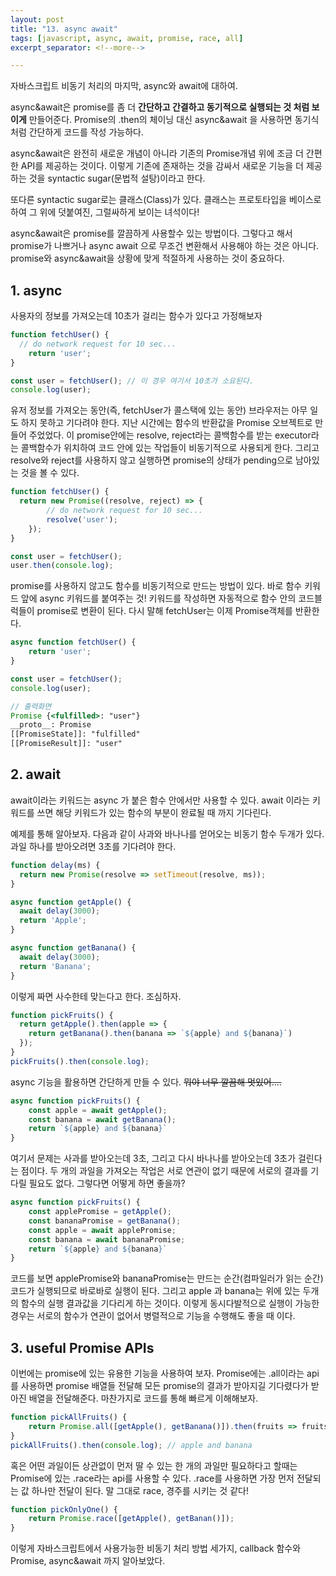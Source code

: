 ```yaml
---
layout: post
title: "13. async await"
tags: [javascript, async, await, promise, race, all]
excerpt_separator: <!--more-->

---
```




자바스크립트 비동기 처리의 마지막, async와 await에 대하여.

<!--more-->

async&await은 promise를 좀 더 **간단하고 간결하고 동기적으로 실행되는 것 처럼 보이게** 만들어준다. Promise의 .then의 체이닝 대신 async&await 을 사용하면 동기식 처럼 간단하게 코드를 작성 가능하다.

async&await은 완전히 새로운 개념이 아니라 기존의 Promise개념 위에 조금 더 간편한 API를 제공하는 것이다. 이렇게 기존에 존재하는 것을 감싸서 새로운 기능을 더 제공하는 것을 syntactic sugar(문법적 설탕)이라고 한다.

또다른 syntactic sugar로는 클래스(Class)가 있다. 클래스는 프로토타입을 베이스로 하여 그 위에 덧붙여진, 그럴싸하게 보이는 녀석이다!

async&await은 promise를 깔끔하게 사용할수 있는 방법이다. 그렇다고 해서 promise가 나쁘거나 async await 으로 무조건 변환해서 사용해야 하는 것은 아니다. promise와 async&await을 상황에 맞게 적절하게 사용하는 것이 중요하다.

## 1. async

사용자의 정보를 가져오는데 10초가 걸리는 함수가 있다고 가정해보자

```jsx
function fetchUser() {
  // do network request for 10 sec...
	return 'user';
}

const user = fetchUser(); // 이 경우 여기서 10초가 소요된다.
console.log(user); 
```

유저 정보를 가져오는 동안(즉, fetchUser가 콜스택에 있는 동안) 브라우저는 아무 일도 하지 못하고 기다려야 한다. 지난 시간에는 함수의 반환값을 Promise 오브젝트로 만들어 주었었다. 이 promise안에는 resolve, reject라는 콜백함수를 받는 executor라는 콜백함수가 위치하여 코드 안에 있는 작업들이 비동기적으로 사용되게 한다. 그리고 resolve와 reject를 사용하지 않고 실행하면 promise의 상태가 pending으로 남아있는 것을 볼 수 있다. 

```jsx
function fetchUser() {
  return new Promise((resolve, reject) => {
		// do network request for 10 sec...
		resolve('user');
	});
}

const user = fetchUser();
user.then(console.log);
```

promise를 사용하지 않고도 함수를 비동기적으로 만드는 방법이 있다. 바로 함수 키워드 앞에 async 키워드를 붙여주는 것! 키워드를 작성하면 자동적으로 함수 안의 코드블럭들이 promise로 변환이 된다. 다시 말해 fetchUser는 이제 Promise객체를 반환한다.

```jsx
async function fetchUser() {
	return 'user';
}

const user = fetchUser();
console.log(user);

// 출력화면
Promise {<fulfilled>: "user"}
__proto__: Promise
[[PromiseState]]: "fulfilled"
[[PromiseResult]]: "user"
```

## 2. await

await이라는 키워드는 async 가 붙은 함수 안에서만 사용할 수 있다. await 이라는 키워드를 쓰면 해당 키워드가 있는 함수의 부분이 완료될 때 까지 기다린다.

예제를 통해 알아보자. 다음과 같이 사과와 바나나를 얻어오는 비동기 함수 두개가 있다. 과일 하나를 받아오려면 3초를 기다려야 한다.

```jsx
function delay(ms) {
  return new Promise(resolve => setTimeout(resolve, ms));
}

async function getApple() {
  await delay(3000);
  return 'Apple';
}

async function getBanana() {
  await delay(3000);
  return 'Banana';
}
```

이렇게 짜면 사수한테 맞는다고 한다. 조심하자. 

```jsx
function pickFruits() {
  return getApple().then(apple => {
    return getBanana().then(banana => `${apple} and ${banana}`)
  });
}
pickFruits().then(console.log);
```

async 기능을 활용하면 간단하게 만들 수 있다. ~~뭐야 너무 깔끔해 멋있어....~~

```jsx
async function pickFruits() {
	const apple = await getApple();
	const banana = await getBanana();
	return `${apple} and ${banana}`
}
```

여기서 문제는 사과를 받아오는데 3초, 그리고 다시 바나나를 받아오는데 3초가 걸린다는 점이다. 두 개의 과일을 가져오는 작업은 서로 연관이 없기 때문에 서로의 결과를 기다릴 필요도 없다. 그렇다면 어떻게 하면 좋을까?

```jsx
async function pickFruits() {
	const applePromise = getApple();
	const bananaPromise = getBanana();
	const apple = await applePromise;
	const banana = await bananaPromise;
	return `${apple} and ${banana}`
}
```

코드를 보면 applePromise와 bananaPromise는 만드는 순간(컴파일러가 읽는 순간) 코드가 실행되므로 바로바로 실행이 된다. 그리고 apple 과 banana는 위에 있는 두개의 함수의 실행 결과값을 기다리게 하는 것이다. 이렇게 동시다발적으로 실행이 가능한 경우는 서로의 함수가 연관이 없어서 병렬적으로 기능을 수행해도 좋을 때 이다.

## 3. useful Promise APIs

이번에는 promise에 있는 유용한 기능을 사용하여 보자. Promise에는 .all이라는 api를 사용하면 promise 배열들 전달해 모든 promise의 결과가 받아지길 기다렸다가 받아진 배열을 전달해준다. 마찬가지로 코드를 통해 빠르게 이해해보자.

```jsx
function pickAllFruits() {
	return Promise.all([getApple(), getBanana()]).then(fruits => fruits.join(' and ');
}
pickAllFruits().then(console.log); // apple and banana
```

혹은 어떤 과일이든 상관없이 먼저 딸 수 있는 한 개의 과일만 필요하다고 할때는 Promise에 있는 .race라는 api를 사용할 수 있다. .race를 사용하면 가장 먼저 전달되는 값 하나만 전달이 된다. 말 그대로 race, 경주를 시키는 것 같다!

```jsx
function pickOnlyOne() {
	return Promise.race([getApple(), getBanan()]);
}
```

이렇게 자바스크립트에서 사용가능한 비동기 처리 방법 세가지, callback 함수와 Promise, async&await 까지 알아보았다.